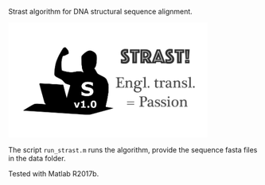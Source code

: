 Strast algorithm for DNA structural sequence alignment. 

<img src=https://github.com/JanZrimec/oriT-Strast/blob/master/docs/strast_logo.png alt="drawing" width="400">

The script ```run_strast.m``` runs the algorithm, provide the sequence fasta files in the data folder. 

Tested with Matlab R2017b.
